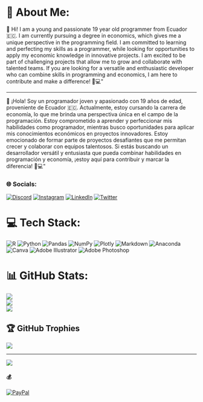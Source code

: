 # 💫 About Me:
👋 Hi! I am a young and passionate 19 year old programmer from Ecuador 🇪🇨. I am currently pursuing a degree in economics, which gives me a unique perspective in the programming field. I am committed to learning and perfecting my skills as a programmer, while looking for opportunities to apply my economic knowledge in innovative projects. I am excited to be part of challenging projects that allow me to grow and collaborate with talented teams. If you are looking for a versatile and enthusiastic developer who can combine skills in programming and economics, I am here to contribute and make a difference! 🚀💻"

---

👋 ¡Hola! Soy un programador joven y apasionado con 19 años de edad, proveniente de Ecuador 🇪🇨. Actualmente, estoy cursando la carrera de economía, lo que me brinda una perspectiva única en el campo de la programación. Estoy comprometido a aprender y perfeccionar mis habilidades como programador, mientras busco oportunidades para aplicar mis conocimientos económicos en proyectos innovadores. Estoy emocionado de formar parte de proyectos desafiantes que me permitan crecer y colaborar con equipos talentosos. Si estás buscando un desarrollador versátil y entusiasta que pueda combinar habilidades en programación y economía, ¡estoy aquí para contribuir y marcar la diferencia! 🚀💻"


### 🌐 Socials:
[![Discord](https://img.shields.io/badge/Discord-%237289DA.svg?logo=discord&logoColor=white)](https://discord.gg/layon0129) [![Instagram](https://img.shields.io/badge/Instagram-%23E4405F.svg?logo=Instagram&logoColor=white)](https://instagram.com/layon0129) [![LinkedIn](https://img.shields.io/badge/LinkedIn-%230077B5.svg?logo=linkedin&logoColor=white)](https://linkedin.com/in/emilio-león-9879911a5) [![Twitter](https://img.shields.io/badge/Twitter-%231DA1F2.svg?logo=Twitter&logoColor=white)](https://twitter.com/layon0129) 

# 💻 Tech Stack:
![R](https://img.shields.io/badge/r-%23276DC3.svg?style=flat&logo=r&logoColor=white) ![Python](https://img.shields.io/badge/python-3670A0?style=flat&logo=python&logoColor=ffdd54) ![Pandas](https://img.shields.io/badge/pandas-%23150458.svg?style=flat&logo=pandas&logoColor=white) ![NumPy](https://img.shields.io/badge/numpy-%23013243.svg?style=flat&logo=numpy&logoColor=white) ![Plotly](https://img.shields.io/badge/Plotly-%233F4F75.svg?style=flat&logo=plotly&logoColor=white) ![Markdown](https://img.shields.io/badge/markdown-%23000000.svg?style=flat&logo=markdown&logoColor=white) ![Anaconda](https://img.shields.io/badge/Anaconda-%2344A833.svg?style=flat&logo=anaconda&logoColor=white) ![Canva](https://img.shields.io/badge/Canva-%2300C4CC.svg?style=flat&logo=Canva&logoColor=white) ![Adobe Illustrator](https://img.shields.io/badge/adobeillustrator-%23FF9A00.svg?style=flat&logo=adobeillustrator&logoColor=white) ![Adobe Photoshop](https://img.shields.io/badge/adobephotoshop-%2331A8FF.svg?style=flat&logo=adobephotoshop&logoColor=white) 
# 📊 GitHub Stats:
![](https://github-readme-stats.vercel.app/api?username=layon0129&theme=onedark&hide_border=false&include_all_commits=true&count_private=true)<br/>
![](https://github-readme-streak-stats.herokuapp.com/?user=layon0129&theme=onedark&hide_border=false)<br/>
![](https://github-readme-stats.vercel.app/api/top-langs/?username=layon0129&theme=onedark&hide_border=false&include_all_commits=true&count_private=true&layout=compact)

## 🏆 GitHub Trophies
![](https://github-profile-trophy.vercel.app/?username=layon0129&theme=onestar&no-frame=true&no-bg=false&margin-w=4)

---
[![](https://visitcount.itsvg.in/api?id=layon0129&icon=1&color=12)](https://visitcount.itsvg.in)

  #### 💰
  [![PayPal](https://img.shields.io/badge/PayPal-00457C?style=for-the-badge&logo=paypal&logoColor=white)](https://paypal.me/layon0129) 

  
<!-- Proudly created with GPRM ( https://gprm.itsvg.in ) -->
